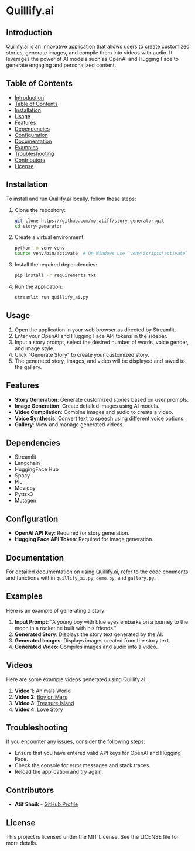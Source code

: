 # Quillify.ai

## Introduction
Quillify.ai is an innovative application that allows users to create customized stories, generate images, and compile them into videos with audio. It leverages the power of AI models such as OpenAI and Hugging Face to generate engaging and personalized content.

## Table of Contents
- [Introduction](#introduction)
- [Table of Contents](#table-of-contents)
- [Installation](#installation)
- [Usage](#usage)
- [Features](#features)
- [Dependencies](#dependencies)
- [Configuration](#configuration)
- [Documentation](#documentation)
- [Examples](#examples)
- [Troubleshooting](#troubleshooting)
- [Contributors](#contributors)
- [License](#license)

## Installation
To install and run Quillify.ai locally, follow these steps:

1. Clone the repository:
    ```bash
    git clone https://github.com/mo-atiff/story-generator.git
    cd story-generator
    ```

2. Create a virtual environment:
    ```bash
    python -m venv venv
    source venv/bin/activate  # On Windows use `venv\Scripts\activate`
    ```

3. Install the required dependencies:
    ```bash
    pip install -r requirements.txt
    ```

4. Run the application:
    ```bash
    streamlit run quillify_ai.py
    ```

## Usage
1. Open the application in your web browser as directed by Streamlit.
2. Enter your OpenAI and Hugging Face API tokens in the sidebar.
3. Input a story prompt, select the desired number of words, voice gender, and image style.
4. Click "Generate Story" to create your customized story.
5. The generated story, images, and video will be displayed and saved to the gallery.

## Features
- **Story Generation**: Generate customized stories based on user prompts.
- **Image Generation**: Create detailed images using AI models.
- **Video Compilation**: Combine images and audio to create a video.
- **Voice Synthesis**: Convert text to speech using different voice options.
- **Gallery**: View and manage generated videos.

## Dependencies
- Streamlit
- Langchain
- HuggingFace Hub
- Spacy
- PIL
- Moviepy
- Pyttsx3
- Mutagen

## Configuration
- **OpenAI API Key**: Required for story generation.
- **Hugging Face API Token**: Required for image generation.

## Documentation
For detailed documentation on using Quillify.ai, refer to the code comments and functions within `quillify_ai.py`, `demo.py`, and `gallery.py`.

## Examples
Here is an example of generating a story:

1. **Input Prompt**: "A young boy with blue eyes embarks on a journey to the moon in a rocket he built with his friends."
2. **Generated Story**: Displays the story text generated by the AI.
3. **Generated Images**: Displays images created from the story text.
4. **Generated Video**: Compiles images and audio into a video.

## Videos
Here are some example videos generated using Quillify.ai:

1. **Video 1**: [Animals World](https://mega.nz/file/ZxdGWIxa#ldIcug9PrBJd0YwzaA72GwfqZz4B5ogNuoa5BOUHPLs)
2. **Video 2**: [Boy on Mars](https://mega.nz/file/EkUHGZYR#8lWd2l56wUEqXTMWJKBGlJm1105ZmRqwpZxXqfA07ps)
3. **Video 3**: [Treasure Island](https://mega.nz/file/ggEUnQBS#QShTxb0LPaq3q5GodtNRODaDOE8jQ8RzNfh7JF73xiA)
4. **Video 4**: [Love Story](https://mega.nz/file/M8kFHazT#l0FSrFFVDYH7u-eA9Gpb42UwFmtGBpEcTg63_MExOPw)

## Troubleshooting
If you encounter any issues, consider the following steps:
- Ensure that you have entered valid API keys for OpenAI and Hugging Face.
- Check the console for error messages and stack traces.
- Reload the application and try again.

## Contributors
- **Atif Shaik** - [GitHub Profile](https://github.com/mo-atiff)

## License
This project is licensed under the MIT License. See the LICENSE file for more details.
